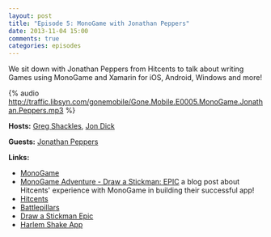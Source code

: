 ```yaml
---
layout: post
title: "Episode 5: MonoGame with Jonathan Peppers"
date: 2013-11-04 15:00
comments: true
categories: episodes
---
```


We sit down with Jonathan Peppers from Hitcents to talk about writing Games using MonoGame and Xamarin for iOS, Android, Windows and more!

<!-- more -->

{% audio http://traffic.libsyn.com/gonemobile/Gone.Mobile.E0005.MonoGame.Jonathan.Peppers.mp3 %}

**Hosts:** [Greg Shackles](http://twitter.com/gshackles), [Jon Dick](http://twitter.com/redth)

**Guests:** [Jonathan Peppers](https://twitter.com/jonathanpeppers)

**Links:** 

- [MonoGame](http://monogame.net)
- [MonoGame Adventure - Draw a Stickman: EPIC](http://blog.hitcents.com/blog/post/draw-stickman-epic-monogame-adventure) a blog post about Hitcents' experience with MonoGame in building their successful app!
- [Hitcents](http://hitcents.com)
- [Battlepillars](http://www.hitcents.com/games/battlepillars)
- [Draw a Stickman Epic](http://www.hitcents.com/games/stickman-epic)
- [Harlem Shake App](http://www.hitcents.com/games/harlem-shake)


